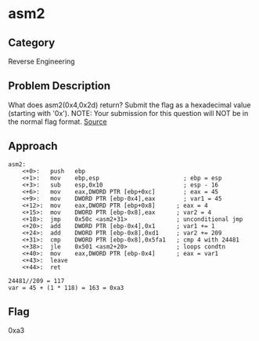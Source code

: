 # asm2
## Category
Reverse Engineering
## Problem Description
What does asm2(0x4,0x2d) return? Submit the flag as a hexadecimal value (starting with '0x'). NOTE: Your submission for this question will NOT be in the normal flag format. [Source](https://jupiter.challenges.picoctf.org/static/ceac75672637589213b952abe32c84b3/test.S)
## Approach
```
asm2:
	<+0>:	push   ebp
	<+1>:	mov    ebp,esp                        ; ebp = esp
	<+3>:	sub    esp,0x10                       ; esp - 16
	<+6>:	mov    eax,DWORD PTR [ebp+0xc]        ; eax = 45
	<+9>:	mov    DWORD PTR [ebp-0x4],eax        ; var1 = 45
	<+12>:	mov    eax,DWORD PTR [ebp+0x8]      ; eax = 4
	<+15>:	mov    DWORD PTR [ebp-0x8],eax      ; var2 = 4
	<+18>:	jmp    0x50c <asm2+31>              ; unconditional jmp
	<+20>:	add    DWORD PTR [ebp-0x4],0x1      ; var1 += 1
	<+24>:	add    DWORD PTR [ebp-0x8],0xd1     ; var2 += 209
	<+31>:	cmp    DWORD PTR [ebp-0x8],0x5fa1   ; cmp 4 with 24481
	<+38>:	jle    0x501 <asm2+20>              ; loops condtn
	<+40>:	mov    eax,DWORD PTR [ebp-0x4]      ; eax = var1
	<+43>:	leave  
	<+44>:	ret    

```
```
24481//209 = 117
var = 45 + (1 * 118) = 163 = 0xa3
```
## Flag
0xa3
